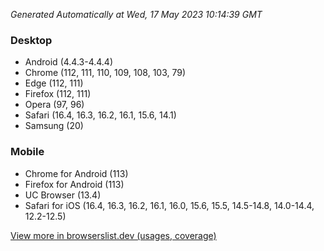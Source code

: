 _Generated Automatically at Wed, 17 May 2023 10:14:39 GMT_

### Desktop

- Android (4.4.3-4.4.4)
- Chrome (112, 111, 110, 109, 108, 103, 79)
- Edge (112, 111)
- Firefox (112, 111)
- Opera (97, 96)
- Safari (16.4, 16.3, 16.2, 16.1, 15.6, 14.1)
- Samsung (20)

### Mobile

- Chrome for Android (113)
- Firefox for Android (113)
- UC Browser (13.4)
- Safari for iOS (16.4, 16.3, 16.2, 16.1, 16.0, 15.6, 15.5, 14.5-14.8, 14.0-14.4, 12.2-12.5)

[View more in browserslist.dev (usages, coverage)](https://browserslist.dev/?q=PjAuMiUsbm90IGRlYWQsbm90IG9wX21pbmkgYWxs)
